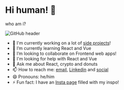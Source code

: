 # Hi human! 👋

who am i?

![GitHub header](https://user-images.githubusercontent.com/55192108/151012546-9c2311c5-60e5-40d4-bdc5-194387898039.jpg)

- 🔭 I'm currently working on a lot of [side projects](https://www.arsh.studio)!
- 🌱 I’m currently learning React and Vue
- 👯 I’m looking to collaborate on Frontend web apps!
- 🤔 I'm looking for help with React and Vue
- 💬 Ask me about React, crypto and donuts
- 📫 How to reach me: [email](mailto:Arsh99.In@gmail.com?subject=Hi%20Human&body=What%20up%20dawgg!%20), [Linkedin](https://www.linkedin.com/in/arsh99in/) and [social](https://https://www.instagram.com/arsh.web/)
- 😄 Pronouns: he/him
- ⚡ Fun fact: I have an [Insta page](https://https://www.instagram.com/arsh.web/) filled with my inspo!
